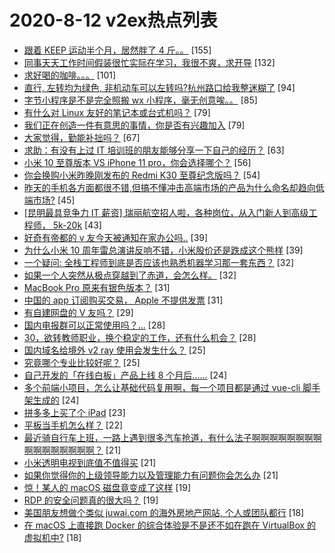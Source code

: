 # 2020-8-12 v2ex热点列表

+ [跟着 KEEP 运动半个月，居然胖了 4 斤。。](https://www.v2ex.com/t/697621#reply155) [155]
+ [同事天天工作时间假装很忙实际在学习，我很不爽，求开导](https://www.v2ex.com/t/697604#reply132) [132]
+ [求好喝的咖啡。。。](https://www.v2ex.com/t/697597#reply101) [101]
+ [直行, 左转均为绿色, 非机动车可以左转吗?杭州路口给我整迷糊了](https://www.v2ex.com/t/697566#reply94) [94]
+ [字节小程序是不是完全照搬 wx 小程序，毫无创意唉。。](https://www.v2ex.com/t/697560#reply85) [85]
+ [有什么对 Linux 友好的笔记本或台式机吗？](https://www.v2ex.com/t/697633#reply79) [79]
+ [我们正在创造一件有意思的事情，你是否有兴趣加入](https://www.v2ex.com/t/697700#reply79) [79]
+ [大家觉得，勤能补拙吗？](https://www.v2ex.com/t/697684#reply67) [67]
+ [求助：有没有上过 IT 培训班的朋友能够分享一下自己的经历？](https://www.v2ex.com/t/697552#reply63) [63]
+ [小米 10 至尊版本 VS iPhone 11 pro，你会选择哪个？](https://www.v2ex.com/t/697573#reply56) [56]
+ [你会换购小米昨晚刚发布的 Redmi K30 至尊纪念版吗？](https://www.v2ex.com/t/697555#reply54) [54]
+ [昨天的手机各方面都很不错,但搞不懂冲击高端市场的产品为什么命名却趋向低端市场?](https://www.v2ex.com/t/697598#reply45) [45]
+ [[昆明最具竞争力 IT 薪资] 瑞丽航空招人啦，各种岗位，从入门新人到高级工程师， 5k-20k](https://www.v2ex.com/t/697569#reply43) [43]
+ [好奇有帝都的 v 友今天被通知在家办公吗..](https://www.v2ex.com/t/697582#reply39) [39]
+ [为什么小米 10 周年雷总演讲反响不错，小米股价还是跌成这个熊样](https://www.v2ex.com/t/697589#reply39) [39]
+ [一个疑问: 全栈工程师到底是否应该也熟悉机器学习那一套东西？](https://www.v2ex.com/t/697759#reply32) [32]
+ [如果一个人突然从极点穿越到了赤道，会怎么样。](https://www.v2ex.com/t/697593#reply32) [32]
+ [MacBook Pro 原来有银色版本？](https://www.v2ex.com/t/697627#reply31) [31]
+ [中国的 app 订阅购买交易， Apple 不提供发票](https://www.v2ex.com/t/697646#reply31) [31]
+ [有自建网盘的 V 友吗？](https://www.v2ex.com/t/697741#reply29) [29]
+ [国内电报群可以正常使用吗？...](https://www.v2ex.com/t/697660#reply28) [28]
+ [30，欲转教师职业，换个稳定的工作，还有什么机会？](https://www.v2ex.com/t/697669#reply28) [28]
+ [国内域名给境外 v2 ray 使用会发生什么？](https://www.v2ex.com/t/697699#reply25) [25]
+ [究竟哪个专业比较好呢？](https://www.v2ex.com/t/697591#reply25) [25]
+ [自己开发的「在线白板」产品上线 8 个月后......](https://www.v2ex.com/t/697703#reply24) [24]
+ [多个前端小项目，怎么让基础代码复用啊，每一个项目都是通过 vue-cli 脚手架生成的](https://www.v2ex.com/t/697564#reply24) [24]
+ [拼多多上买了个 iPad](https://www.v2ex.com/t/697616#reply23) [23]
+ [平板当手机怎么样？](https://www.v2ex.com/t/697590#reply22) [22]
+ [最近骑自行车上班，一路上遇到很多汽车抢道，有什么法子啊啊啊啊啊啊啊啊啊啊啊啊啊啊啊啊？](https://www.v2ex.com/t/697702#reply21) [21]
+ [小米透明电视到底值不值得买](https://www.v2ex.com/t/697713#reply21) [21]
+ [如果你觉得你的上级领导能力以及管理能力有问题你会怎么办](https://www.v2ex.com/t/697588#reply21) [21]
+ [惊！某人的 macOS 磁盘竟变成了这样](https://www.v2ex.com/t/697763#reply19) [19]
+ [RDP 的安全问题真的很大吗？](https://www.v2ex.com/t/697575#reply19) [19]
+ [美国朋友想做个类似 juwai.com 的海外房地产网站, 个人或团队都行](https://www.v2ex.com/t/697600#reply18) [18]
+ [在 macOS 上直接跑 Docker 的综合体验是不是还不如在跑在 VirtualBox 的虚拟机中?](https://www.v2ex.com/t/697757#reply18) [18]
